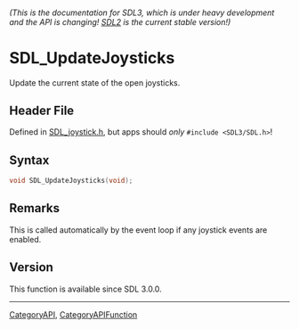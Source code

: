 ###### (This is the documentation for SDL3, which is under heavy development and the API is changing! [SDL2](https://wiki.libsdl.org/SDL2/) is the current stable version!)
# SDL_UpdateJoysticks

Update the current state of the open joysticks.

## Header File

Defined in [SDL_joystick.h](https://github.com/libsdl-org/SDL/blob/main/include/SDL3/SDL_joystick.h), but apps should _only_ `#include <SDL3/SDL.h>`!

## Syntax

```c
void SDL_UpdateJoysticks(void);

```

## Remarks

This is called automatically by the event loop if any joystick events are
enabled.

## Version

This function is available since SDL 3.0.0.

----
[CategoryAPI](CategoryAPI), [CategoryAPIFunction](CategoryAPIFunction)

